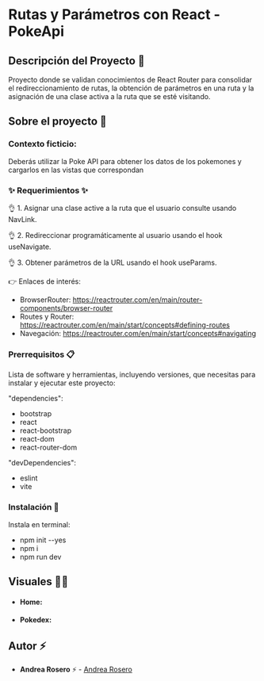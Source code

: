 # Rutas y Parámetros con React - PokeApi

## Descripción del Proyecto :scroll:

Proyecto donde se validan conocimientos de React Router para consolidar el redireccionamiento de rutas, la obtención de parámetros en una ruta y la asignación de una clase activa a la ruta que se esté visitando.

## Sobre el proyecto 🚀

### Contexto ficticio: 

Deberás utilizar la Poke API para obtener los datos de los pokemones y cargarlos en las vistas que correspondan


### ✨ Requerimientos ✨

👌 1. Asignar una clase active a la ruta que el usuario consulte usando NavLink.

👌 2. Redireccionar programáticamente al usuario usando el hook useNavigate.

👌 3. Obtener parámetros de la URL usando el hook useParams.

👉 Enlaces de interés: 
- BrowserRouter: https://reactrouter.com/en/main/router-components/browser-router
- Routes y Router: https://reactrouter.com/en/main/start/concepts#defining-routes
- Navegación: https://reactrouter.com/en/main/start/concepts#navigating



### Prerrequisitos 📋

Lista de software y herramientas, incluyendo versiones, que necesitas para instalar y ejecutar este proyecto:

 "dependencies": 
 - bootstrap
 - react
 - react-bootstrap
 - react-dom
 - react-router-dom

"devDependencies": 
 - eslint
 - vite

### Instalación 🔧

 Instala en terminal:
- npm init --yes
- npm i
- npm run dev


## Visuales :mage_woman:

- #### Home:


- #### Pokedex:



## Autor ⚡ 

- **Andrea Rosero** ⚡  - [Andrea Rosero](https://github.com/andreaendigital)